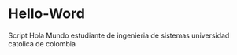 # Hello-Word
Script Hola Mundo
estudiante de ingenieria de sistemas universidad catolica de colombia
